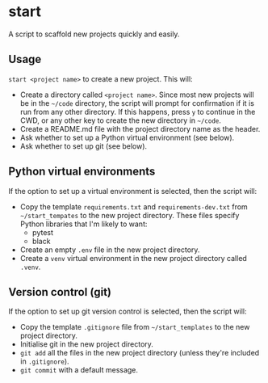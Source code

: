 # start
A script to scaffold new projects quickly and easily.

## Usage
`start <project name>` to create a new project. This will:
- Create a directory called `<project name>`. Since most new projects will be in the `~/code` directory, 
  the script will prompt for confirmation if it is run from any other directory. If this happens, press `y` 
  to continue in the CWD, or any other key to create the new directory in `~/code`.
- Create a README.md file with the project directory name as the header.
- Ask whether to set up a Python virtual environment (see below).
- Ask whether to set up git (see below).

## Python virtual environments
If the option to set up a virtual environment is selected, then the script will:
- Copy the template `requirements.txt` and `requirements-dev.txt` from `~/start_tempates` to the new 
  project directory. These files specify Python libraries that I'm likely to want:
  - pytest
  - black
- Create an empty `.env` file in the new project directory.
- Create a `venv` virtual environment in the new project directory called `.venv`.

## Version control (git)
If the option to set up git version control is selected, then the script will:
- Copy the template `.gitignore` file from `~/start_templates` to the new project directory.
- Initialise git in the new project directory.
- `git add` all the files in the new project directory (unless they're included in `.gitignore`).
- `git commit` with a default message. 



